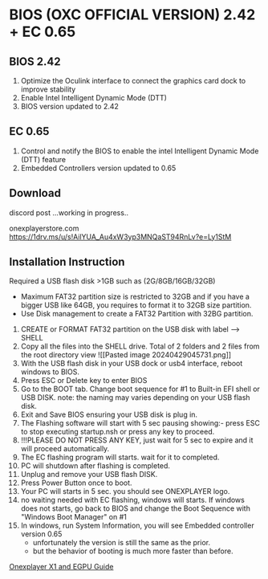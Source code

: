 # BIOS (OXC OFFICIAL VERSION) 2.42 + EC 0.65
## BIOS 2.42
1. Optimize the Oculink interface to connect the graphics card dock to improve stability
2. Enable Intel Intelligent Dynamic Mode (DTT)
3. BIOS version updated to 2.42

## EC 0.65
1. Control and notify the BIOS to enable the intel Intelligent Dynamic Mode (DTT) feature
2. Embedded Controllers version updated to 0.65
## Download
discord post
...working in progress..

onexplayerstore.com
https://1drv.ms/u/s!AilYUA_Au4xW3yp3MNQaST94RnLv?e=Ly1StM

## Installation Instruction

Required a USB flash disk >1GB such as (2G/8GB/16GB/32GB)
- Maximum FAT32 partition size is restricted to 32GB and if you have a bigger USB like 64GB, you requires to format it to 32GB size partition.
- Use Disk management to create a FAT32 Partition with 32BG partition.

1. CREATE or FORMAT FAT32 partition on the USB disk with label --> SHELL
2. Copy all the files into the SHELL drive. Total of 2 folders and 2 files from the root directory view
![[Pasted image 20240429045731.png]]
4. With the USB flash disk in your USB dock or usb4 interface, reboot windows to BIOS.
5. Press ESC or Delete key to enter BIOS
6. Go to the BOOT tab. Change boot sequence for #1 to Built-in EFI shell or USB DISK.
    note: the naming may varies depending on your USB flash disk.
6. Exit and Save BIOS ensuring your USB disk is plug in.
7. The Flashing software will start with 5 sec pausing showing:- press ESC to stop executing startup.nsh or press any key to proceed.
8. !!!PLEASE DO NOT PRESS ANY KEY, just wait for 5 sec to expire and it will proceed automatically.
9. The EC flashing program will starts. wait for it to completed.
10. PC will shutdown after flashing is completed.
11. Unplug and remove your USB flash DISK.
12. Press Power Button once to boot.
13. Your PC will starts in 5 sec. you should see ONEXPLAYER logo.
14. no waiting needed with EC flashing, windows will starts. If windows does not starts, go back to BIOS and change the Boot Sequence with "Windows Boot Manager" on #1
15. In windows, run System Information, you will see Embedded controller version 0.65
	- unfortunately the version is still the same as the prior.
	- but the behavior of booting is much more faster than before.

[Onexplayer X1 and EGPU Guide](../main/README.md)
